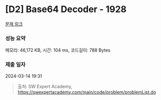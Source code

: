 # [D2] Base64 Decoder - 1928 

[문제 링크](https://swexpertacademy.com/main/code/problem/problemDetail.do?contestProbId=AV5PR4DKAG0DFAUq) 

### 성능 요약

메모리: 46,172 KB, 시간: 104 ms, 코드길이: 788 Bytes

### 제출 일자

2024-03-14 19:31



> 출처: SW Expert Academy, https://swexpertacademy.com/main/code/problem/problemList.do